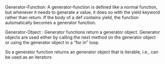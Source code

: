 Generator-Function: A generator-function is defined like a normal function, but whenever it needs to generate a value, it does so with the yield keyword rather than return. If the body of a def contains yield, the function automatically becomes a generator function.

Generator-Object : Generator functions return a generator object. Generator objects are used either by calling the next method on the generator object or using the generator object in a “for in” loop.

So a generator function returns an generator object that is iterable, i.e., can be used as an iterators

